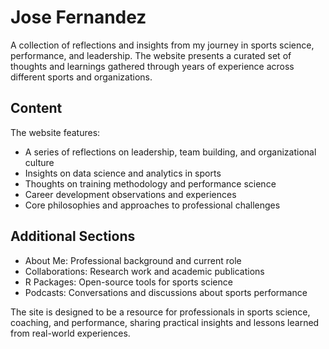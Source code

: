 # Jose Fernandez

A collection of reflections and insights from my journey in sports science, performance, and leadership. The website presents a curated set of thoughts and learnings gathered through years of experience across different sports and organizations.

## Content

The website features:

- A series of reflections on leadership, team building, and organizational culture
- Insights on data science and analytics in sports
- Thoughts on training methodology and performance science
- Career development observations and experiences
- Core philosophies and approaches to professional challenges

## Additional Sections

- About Me: Professional background and current role
- Collaborations: Research work and academic publications
- R Packages: Open-source tools for sports science
- Podcasts: Conversations and discussions about sports performance

The site is designed to be a resource for professionals in sports science, coaching, and performance, sharing practical insights and lessons learned from real-world experiences.
